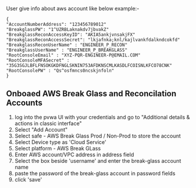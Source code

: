 User give info about aws account like below example:-
~~~
{
"AccountNumberAddress": "123456789012"
"BreakglassPW": "1^UZRBLaknakdv7jbvakZ"
"BreakglassReconAccessKeyID": "AKIA5ankjvnsakjFX"
"BreakglassReconAccessSecret": "lkjafnka;knl/kajlvankfdalkndcokfd"
"BreakglassReconUserName" : "ENGINEER_P_RECON"
"BreakglassUserName" : "ENGINEER_P_BREAKGLASS"
"RootConsoleEmail" : "XYZ-PQR-ENGINEER-P@EMAIL.COM"
"RootConsoleMFASecret" : "35G3SGJLBFLFNSOKGKDFNGLSKNIN753AFDKNSCMLKASDLFCOISNLKFCO78CNK"
"RootConsolePW" : "Qs^osfmncs0ncskjnfoln"
}
~~~

## Onboaed AWS Break Glass and Reconcilation Accounts

1. log into the pvwa UI with your credentials and go to "Additional details & actions in classic interface"
2. Select "Add Account"
3. Select safe - AWS Break Glass Prod / Non-Prod to store the account
4. Select Device type as 'Cloud Service'
5. Select platform - AWS Break GLass
6. Enter AWS account/VPC address in address field
7. Select the box beside 'username' and enter the break-glass account name
8. paste the password of the break-glass account in password fields
9. click 'save' 
